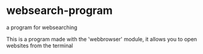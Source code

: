 # websearch-program
 a program for websearching

This is a program made with the 'webbrowser' module, it allows you to open
websites from the terminal